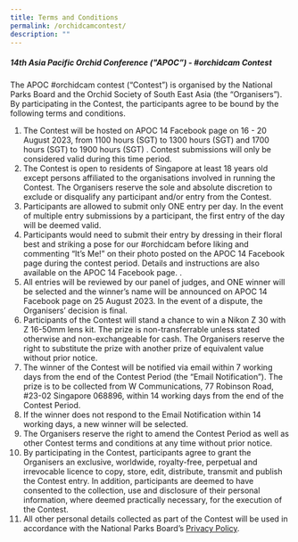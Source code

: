 ```yaml
---
title: Terms and Conditions
permalink: /orchidcamcontest/
description: ""
---
```

##### 14th Asia Pacific Orchid Conference ("APOC”) - #orchidcam Contest

The APOC #orchidcam contest (“Contest”) is organised by the National Parks Board and the Orchid Society of South East Asia (the “Organisers”). By participating in the Contest, the participants agree to be bound by the following terms and conditions. <br>
1. The Contest will be hosted on APOC 14 Facebook page on 16 - 20 August 2023, from 1100 hours (SGT) to 1300 hours (SGT) and 1700 hours (SGT) to 1900 hours (SGT) . Contest submissions will only be considered valid during this time period. <br>
2. The Contest is open to residents of Singapore at least 18 years old except persons affiliated to the organisations involved in running the Contest. The Organisers reserve the sole and absolute discretion to exclude or disqualify any participant and/or entry from the Contest. <br>
3. Participants are allowed to submit only ONE entry per day. In the event of multiple entry submissions by a participant, the first entry of the day will be deemed valid.  <br>
4.	Participants would need to submit their entry by dressing in their floral best and striking a pose for our #orchidcam before liking and commenting “It’s Me!” on their photo posted on the APOC 14 Facebook page during the contest period. Details and instructions are also available on the APOC 14 Facebook page. . <br>
5.	All entries will be reviewed by our panel of judges, and ONE winner will be selected and the winner’s name will be announced on APOC 14 Facebook page on 25 August 2023. In the event of a dispute, the Organisers’ decision is final.<br>
6.	Participants of the Contest will stand a chance to win a Nikon Z 30 with Z 16-50mm lens kit. The prize is non-transferrable unless stated otherwise and non-exchangeable for cash. The Organisers reserve the right to substitute the prize with another prize of equivalent value without prior notice. <br>
7.	The winner of the Contest will be notified via email within 7 working days from the end of the Contest Period (the “Email Notification”). The prize is to be collected from W Communications, 77 Robinson Road, #23-02 Singapore 068896, within 14 working days from the end of the Contest Period. <br>
8.	If the winner does not respond to the Email Notification within 14 working days, a new winner will be selected. <br>
9.	The Organisers reserve the right to amend the Contest Period as well as other Contest terms and conditions at any time without prior notice.<br>
10.	By participating in the Contest, participants agree to grant the Organisers an exclusive, worldwide, royalty-free, perpetual and irrevocable licence to copy, store, edit, distribute, transmit and publish the Contest entry. In addition, participants are deemed to have consented to the collection, use and disclosure of their personal information, where deemed practically necessary, for the execution of the Contest. <br>
11.	All other personal details collected as part of the Contest will be used in accordance with the National Parks Board’s [Privacy Policy](https://www.nparks.gov.sg/privacy-statement).